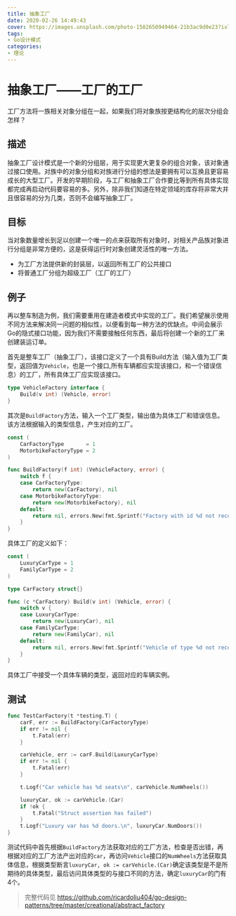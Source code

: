 ```yaml
---
title: 抽象工厂
date: 2020-02-26 14:49:43
cover: https://images.unsplash.com/photo-1582650949464-21b3ac9d0e23?ixlib=rb-1.2.1&ixid=eyJhcHBfaWQiOjEyMDd9&auto=format&fit=crop&w=1952&q=80
tags:
- Go设计模式
categories:
- 理论
---
```


# 抽象工厂——工厂的工厂

工厂方法将一族相关对象分组在一起，如果我们将对象族按更结构化的层次分组会怎样？

## 描述

抽象工厂设计模式是一个新的分组层，用于实现更大更复杂的组合对象，该对象通过接口使用。对族中的对象分组和对族进行分组的想法是要拥有可以互换且更容易成长的大型工厂。开发的早期阶段，与工厂和抽象工厂合作要比等到所有具体实现都完成再启动代码要容易的多。另外，除非我们知道在特定领域的库存将非常大并且很容易的分为几类，否则不会编写抽象工厂。

## 目标

当对象数量增长到足以创建一个唯一的点来获取所有对象时，对相关产品族对象进行分组是非常方便的，这是获得运行时对象创建灵活性的唯一方法。

- 为工厂方法提供新的封装层，以返回所有工厂的公共接口
- 将普通工厂分组为超级工厂（工厂的工厂）

## 例子

再以整车制造为例，我们需要重用在建造者模式中实现的工厂。我们希望展示使用不同方法来解决同一问题的相似性，以便看到每一种方法的优缺点。中间会展示Go的隐式接口功能，因为我们不需要接触任何东西，最后将创建一个新的工厂来创建装运订单。

首先是整车工厂（抽象工厂），该接口定义了一个具有Build方法（输入值为工厂类型，返回值为`Vehicle`，也是一个接口,所有车辆都应实现该接口，和一个错误信息）的工厂，所有具体工厂应实现该接口。

``` Go
type VehicleFactory interface {
	Build(v int) (Vehicle, error)
}
```

其次是`BuildFactory`方法，输入一个工厂类型，输出值为具体工厂和错误信息。该方法根据输入的类型信息，产生对应的工厂。

``` Go
const (
	CarFactoryType       = 1
	MotorbikeFactoryType = 2
)

func BuildFactory(f int) (VehicleFactory, error) {
	switch f {
	case CarFactoryType:
		return new(CarFactory), nil
	case MotorbikeFactoryType:
		return new(MotorbikeFactory), nil
	default:
		return nil, errors.New(fmt.Sprintf("Factory with id %d not recognized\n", f))
	}
}
```

具体工厂的定义如下：

``` Go
const (
	LuxuryCarType = 1
	FamilyCarType = 2
)

type CarFactory struct{}

func (c *CarFactory) Build(v int) (Vehicle, error) {
	switch v {
	case LuxuryCarType:
		return new(LuxuryCar), nil
	case FamilyCarType:
		return new(FamilyCar), nil
	default:
		return nil, errors.New(fmt.Sprintf("Vehicle of type %d not recognized\n", v))
	}
}
```

具体工厂中接受一个具体车辆的类型，返回对应的车辆实例。

## 测试
``` Go
func TestCarFactory(t *testing.T) {
	carF, err := BuildFactory(CarFactoryType)
	if err != nil {
		t.Fatal(err)
	}

	carVehicle, err := carF.Build(LuxuryCarType)
	if err != nil {
		t.Fatal(err)
	}

	t.Logf("Car vehicle has %d seats\n", carVehicle.NumWheels())

	luxuryCar, ok := carVehicle.(Car)
	if !ok {
		t.Fatal("Struct assertion has failed")
	}
	t.Logf("Luxury var has %d doors.\n", luxuryCar.NumDoors())
}
```

测试代码中首先根据`BuildFactory`方法获取对应的工厂方法，检查是否出错，再根据对应的工厂方法产出对应的`car`，再访问`Vehicle`接口的`NumWheels`方法获取具体信息，根据类型断言`luxuryCar, ok := carVehicle.(Car)`确定该类型是不是所期待的具体类型，最后访问具体类型的与接口不同的方法，确定`luxuryCar`的门有4个。

> 完整代码见 https://github.com/ricardoliu404/go-design-patterns/tree/master/creational/abstract_factory
